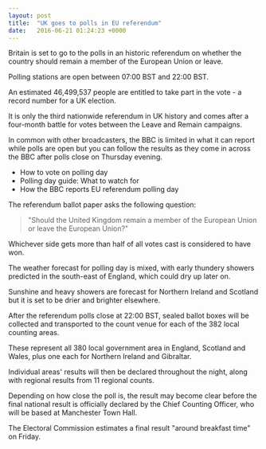 ```yaml
---
layout: post
title:  "UK goes to polls in EU referendum"
date:   2016-06-21 01:24:23 +0000
---
```

Britain is set to go to the polls in an historic referendum on whether the country should remain a member of the European Union or leave.

Polling stations are open between 07:00 BST and 22:00 BST.

An estimated 46,499,537 people are entitled to take part in the vote - a record number for a UK election.

It is only the third nationwide referendum in UK history and comes after a four-month battle for votes between the Leave and Remain campaigns.

In common with other broadcasters, the BBC is limited in what it can report while polls are open but you can follow the results as they come in across the BBC after polls close on Thursday evening.

* How to vote on polling day
* Polling day guide: What to watch for
* How the BBC reports EU referendum polling day

The referendum ballot paper asks the following question: 

>"Should the United Kingdom remain a member of the European Union or leave the European Union?"

Whichever side gets more than half of all votes cast is considered to have won.

The weather forecast for polling day is mixed, with early thundery showers predicted in the south-east of England, which could dry up later on.

Sunshine and heavy showers are forecast for Northern Ireland and Scotland but it is set to be drier and brighter elsewhere.

After the referendum polls close at 22:00 BST, sealed ballot boxes will be collected and transported to the count venue for each of the 382 local counting areas.

These represent all 380 local government area in England, Scotland and Wales, plus one each for Northern Ireland and Gibraltar.

Individual areas' results will then be declared throughout the night, along with regional results from 11 regional counts.

Depending on how close the poll is, the result may become clear before the final national result is officially declared by the Chief Counting Officer, who will be based at Manchester Town Hall.

The Electoral Commission estimates a final result "around breakfast time" on Friday.
